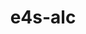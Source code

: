 ---
title: "e4s-alc"
layout: cache
categories: [package, develop]
meta: {"compilers": ["none"], "num_specs": 11, "num_specs_by_stack": {"e4s-oneapi": 11, "root": 11}, "oss": ["ubuntu22.04"], "platforms": ["linux"], "stacks": ["e4s-oneapi", "root"], "targets": ["x86_64_v3"], "versions": ["1.0.2"]}
spec_details: [{"compiler": "none", "hash": "3cejrhzzahyhc2fdhup7wxz37wxe5q4x", "os": "ubuntu22.04", "platform": "linux", "size": "-", "stacks": ["e4s-oneapi", "root"], "target": "x86_64_v3", "variants": ["build_system=python_pip"], "versions": ["1.0.2"]}, {"compiler": "none", "hash": "4uqgwumy3ixtdyxr54jarrpys5jwhezc", "os": "ubuntu22.04", "platform": "linux", "size": "-", "stacks": ["e4s-oneapi", "root"], "target": "x86_64_v3", "variants": ["build_system=python_pip"], "versions": ["1.0.2"]}, {"compiler": "none", "hash": "cbefwkilffss3x2oiok6lroxyg4h4xag", "os": "ubuntu22.04", "platform": "linux", "size": "-", "stacks": ["e4s-oneapi", "root"], "target": "x86_64_v3", "variants": ["build_system=python_pip"], "versions": ["1.0.2"]}, {"compiler": "none", "hash": "e5f6vneltylulp22znq3hsackxfz4qbg", "os": "ubuntu22.04", "platform": "linux", "size": "-", "stacks": ["e4s-oneapi", "root"], "target": "x86_64_v3", "variants": ["build_system=python_pip"], "versions": ["1.0.2"]}, {"compiler": "none", "hash": "ehucf5fem4rrn7fnx7w2xiffgmypzfou", "os": "ubuntu22.04", "platform": "linux", "size": "-", "stacks": ["e4s-oneapi", "root"], "target": "x86_64_v3", "variants": ["build_system=python_pip"], "versions": ["1.0.2"]}, {"compiler": "none", "hash": "fvcczjab53aef253whtmyrlsdg2f5ki3", "os": "ubuntu22.04", "platform": "linux", "size": "-", "stacks": ["e4s-oneapi", "root"], "target": "x86_64_v3", "variants": ["build_system=python_pip"], "versions": ["1.0.2"]}, {"compiler": "none", "hash": "klyctu5jeoermjnpngfe4omn4zt4opoq", "os": "ubuntu22.04", "platform": "linux", "size": "-", "stacks": ["e4s-oneapi", "root"], "target": "x86_64_v3", "variants": ["build_system=python_pip"], "versions": ["1.0.2"]}, {"compiler": "none", "hash": "mi6zpa5q7bnvntp7vkltjp3v2mdof5nn", "os": "ubuntu22.04", "platform": "linux", "size": "-", "stacks": ["e4s-oneapi", "root"], "target": "x86_64_v3", "variants": ["build_system=python_pip"], "versions": ["1.0.2"]}, {"compiler": "none", "hash": "vdfemiwastlylwb6gnhtx5cwkilv36ea", "os": "ubuntu22.04", "platform": "linux", "size": "-", "stacks": ["e4s-oneapi", "root"], "target": "x86_64_v3", "variants": ["build_system=python_pip"], "versions": ["1.0.2"]}, {"compiler": "none", "hash": "ws4pn7ys5oehcfpolccbkc7vst2vrfkg", "os": "ubuntu22.04", "platform": "linux", "size": "-", "stacks": ["e4s-oneapi", "root"], "target": "x86_64_v3", "variants": ["build_system=python_pip"], "versions": ["1.0.2"]}, {"compiler": "none", "hash": "z7brd4jrtw45fbi3ulpdpoairrcyzdnr", "os": "ubuntu22.04", "platform": "linux", "size": "-", "stacks": ["e4s-oneapi", "root"], "target": "x86_64_v3", "variants": ["build_system=python_pip"], "versions": ["1.0.2"]}]
---